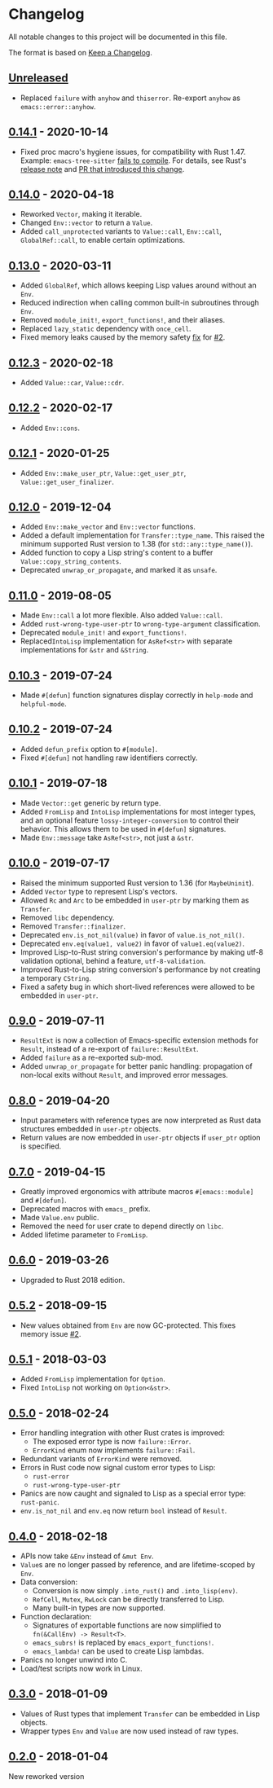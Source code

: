 # Changelog
All notable changes to this project will be documented in this file.

The format is based on [Keep a Changelog](https://keepachangelog.com/en/1.0.0/).

## [Unreleased]
- Replaced `failure` with `anyhow` and `thiserror`. Re-export `anyhow` as `emacs::error::anyhow`.

## [0.14.1] - 2020-10-14
- Fixed proc macro's hygiene issues, for compatibility with Rust 1.47. Example: `emacs-tree-sitter` [fails to compile](https://github.com/ubolonton/emacs-tree-sitter/issues/62).
For details, see Rust's [release note](https://github.com/rust-lang/rust/blob/1.47.0/RELEASES.md#compatibility-notes) and [PR that introduced this change](https://github.com/rust-lang/rust/pull/73084/).

## [0.14.0] - 2020-04-18
- Reworked `Vector`, making it iterable.
- Changed `Env::vector` to return a `Value`.
- Added `call_unprotected` variants to `Value::call`, `Env::call`, `GlobalRef::call`, to enable certain optimizations.

## [0.13.0] - 2020-03-11
- Added `GlobalRef`, which allows keeping Lisp values around without an `Env`.
- Reduced indirection when calling common built-in subroutines through `Env`.
- Removed `module_init!`, `export_functions!`,  and their aliases.
- Replaced `lazy_static` dependency with `once_cell`.
- Fixed memory leaks caused by the memory safety [fix](https://github.com/ubolonton/emacs-module-rs/pull/3) for [#2](https://github.com/ubolonton/emacs-module-rs/issues/2).

## [0.12.3] - 2020-02-18
- Added `Value::car`, `Value::cdr`.

## [0.12.2] - 2020-02-17
- Added `Env::cons`.

## [0.12.1] - 2020-01-25
- Added `Env::make_user_ptr`, `Value::get_user_ptr`, `Value::get_user_finalizer`.

## [0.12.0] - 2019-12-04
- Added `Env::make_vector` and `Env::vector` functions.
- Added a default implementation for `Transfer::type_name`. This raised the minimum supported Rust version to 1.38 (for `std::any::type_name()`).
- Added function to copy a Lisp string's content to a buffer `Value::copy_string_contents`.
- Deprecated `unwrap_or_propagate`, and marked it as `unsafe`.

## [0.11.0] - 2019-08-05
- Made `Env::call` a lot more flexible. Also added `Value::call`.
- Added `rust-wrong-type-user-ptr` to `wrong-type-argument` classification.
- Deprecated `module_init!` and `export_functions!`.
- Replaced`IntoLisp` implementation for `AsRef<str>` with separate implementations for `&str` and `&String`.

## [0.10.3] - 2019-07-24
- Made `#[defun]` function signatures display correctly in `help-mode` and `helpful-mode`.

## [0.10.2] - 2019-07-24
- Added `defun_prefix` option to `#[module]`.
- Fixed `#[defun]` not handling raw identifiers correctly.

## [0.10.1] - 2019-07-18
- Made `Vector::get` generic by return type.
- Added `FromLisp` and `IntoLisp` implementations for most integer types, and an optional feature `lossy-integer-conversion` to control their behavior. This allows them to be used in `#[defun]` signatures.
- Made `Env::message` take `AsRef<str>`, not just a `&str`.

## [0.10.0] - 2019-07-17
- Raised the minimum supported Rust version to 1.36 (for `MaybeUninit`).
- Added `Vector` type to represent Lisp's vectors.
- Allowed `Rc` and `Arc` to be embedded in `user-ptr` by marking them as `Transfer`.
- Removed `libc` dependency.
- Removed `Transfer::finalizer`.
- Deprecated `env.is_not_nil(value)` in favor of `value.is_not_nil()`.
- Deprecated `env.eq(value1, value2)` in favor of `value1.eq(value2)`.
- Improved Lisp-to-Rust string conversion's performance by making utf-8 validation optional, behind a feature, `utf-8-validation`.
- Improved Rust-to-Lisp string conversion's performance by not creating a temporary `CString`.
- Fixed a safety bug in which short-lived references were allowed to be embedded in `user-ptr`.

## [0.9.0] - 2019-07-11
- `ResultExt` is now a collection of Emacs-specific extension methods for `Result`, instead of a re-export of `failure::ResultExt`.
- Added `failure` as a re-exported sub-mod.
- Added `unwrap_or_propagate` for better panic handling: propagation of non-local exits without `Result`, and improved error messages.

## [0.8.0] - 2019-04-20
- Input parameters with reference types are now interpreted as Rust data structures embedded in `user-ptr` objects.
- Return values are now embedded in `user-ptr` objects if `user_ptr` option is specified.

## [0.7.0] - 2019-04-15
- Greatly improved ergonomics with attribute macros `#[emacs::module]` and `#[defun]`.
- Deprecated macros with `emacs_` prefix.
- Made `Value.env` public.
- Removed the need for user crate to depend directly on `libc`.
- Added lifetime parameter to `FromLisp`.

## [0.6.0] - 2019-03-26
- Upgraded to Rust 2018 edition.

## [0.5.2] - 2018-09-15
- New values obtained from `Env` are now GC-protected. This fixes memory issue [#2](https://github.com/ubolonton/emacs-module-rs/issues/2).

## [0.5.1] - 2018-03-03
- Added `FromLisp` implementation for `Option`.
- Fixed `IntoLisp` not working on `Option<&str>`.

## [0.5.0] - 2018-02-24
- Error handling integration with other Rust crates is improved:
  + The exposed error type is now `failure::Error`.
  + `ErrorKind` enum now implements `failure::Fail`.
- Redundant variants of `ErrorKind` were removed.
- Errors in Rust code now signal custom error types to Lisp:
  + `rust-error`
  + `rust-wrong-type-user-ptr`
- Panics are now caught and signaled to Lisp as a special error type: `rust-panic`.
- `env.is_not_nil` and `env.eq` now return `bool` instead of `Result`.

## [0.4.0] - 2018-02-18
- APIs now take `&Env` instead of `&mut Env`.
- `Value`s are no longer passed by reference, and are lifetime-scoped by `Env`.
- Data conversion:
  + Conversion is now simply `.into_rust()` and `.into_lisp(env)`.
  + `RefCell`, `Mutex`, `RwLock` can be directly transferred to Lisp.
  + Many built-in types are now supported.
- Function declaration:
  + Signatures of exportable functions are now simplified to `fn(&CallEnv) -> Result<T>`.
  + `emacs_subrs!` is replaced by `emacs_export_functions!`.
  + `emacs_lambda!` can be used to create Lisp lambdas.
- Panics no longer unwind into C.
- Load/test scripts now work in Linux.

## [0.3.0] - 2018-01-09
- Values of Rust types that implement `Transfer` can be embedded in Lisp objects.
- Wrapper types `Env` and `Value` are now used instead of raw types.

## [0.2.0] - 2018-01-04
New reworked version

[Unreleased]: https://github.com/ubolonton/emacs-module-rs/compare/0.14.1...HEAD
[0.14.1]: https://github.com/ubolonton/emacs-module-rs/compare/0.14.0...0.14.1
[0.14.0]: https://github.com/ubolonton/emacs-module-rs/compare/0.13.0...0.14.0
[0.13.0]: https://github.com/ubolonton/emacs-module-rs/compare/0.12.3...0.13.0
[0.12.3]: https://github.com/ubolonton/emacs-module-rs/compare/0.12.2...0.12.3
[0.12.2]: https://github.com/ubolonton/emacs-module-rs/compare/0.12.1...0.12.2
[0.12.1]: https://github.com/ubolonton/emacs-module-rs/compare/0.12.0...0.12.1
[0.12.0]: https://github.com/ubolonton/emacs-module-rs/compare/0.11.0...0.12.0
[0.11.0]: https://github.com/ubolonton/emacs-module-rs/compare/0.10.3...0.11.0
[0.10.3]: https://github.com/ubolonton/emacs-module-rs/compare/0.10.2...0.10.3
[0.10.2]: https://github.com/ubolonton/emacs-module-rs/compare/0.10.1...0.10.2
[0.10.1]: https://github.com/ubolonton/emacs-module-rs/compare/0.10.0...0.10.1
[0.10.0]: https://github.com/ubolonton/emacs-module-rs/compare/0.9.0...0.10.0
[0.9.0]: https://github.com/ubolonton/emacs-module-rs/compare/0.8.0...0.9.0
[0.8.0]: https://github.com/ubolonton/emacs-module-rs/compare/0.7.0...0.8.0
[0.7.0]: https://github.com/ubolonton/emacs-module-rs/compare/0.6.0...0.7.0
[0.6.0]: https://github.com/ubolonton/emacs-module-rs/compare/0.5.2...0.6.0
[0.5.2]: https://github.com/ubolonton/emacs-module-rs/compare/0.5.1...0.5.2
[0.5.1]: https://github.com/ubolonton/emacs-module-rs/compare/0.5.0...0.5.1
[0.5.0]: https://github.com/ubolonton/emacs-module-rs/compare/0.4.0...0.5.0
[0.4.0]: https://github.com/ubolonton/emacs-module-rs/compare/0.3.0...0.4.0
[0.3.0]: https://github.com/ubolonton/emacs-module-rs/compare/bcf0546...0.3.0
[0.2.0]: https://github.com/ubolonton/emacs-module-rs/compare/772bc3b...bcf0546

